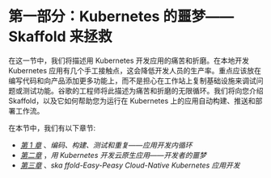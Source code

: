 # 第一部分：Kubernetes 的噩梦——Skaffold 来拯救

在这一节中，我们将描述用 Kubernetes 开发应用的痛苦和折磨。在本地开发 Kubernetes 应用有几个手工接触点，这会降低开发人员的生产率。重点应该放在编写代码和向产品添加更多功能上，而不是担心在工作站上复制基础设施来调试问题或测试功能。谷歌的工程师将此描述为痛苦和折磨的无限循环。我们将向您介绍 Skaffold，以及它如何帮助您为运行在 Kubernetes 上的应用自动构建、推送和部署工作流。

在本节中，我们有以下章节:

*   [*第 1 章*](B17385_01_Final_PD_ePub.xhtml#_idTextAnchor015) 、*编码、构建、测试和重复——应用开发内循环*
*   [*第二章*](B17385_02_Final_PD_ePub.xhtml#_idTextAnchor026) ，*用 Kubernetes 开发云原生应用——开发者的噩梦*
*   [*第三章*](B17385_03_Final_PD_ePub.xhtml#_idTextAnchor034) 、*ska ffold-Easy-Peasy Cloud-Native Kubernetes 应用开发*